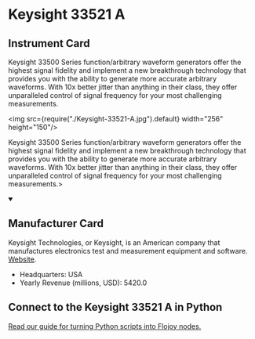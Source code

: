 
# Keysight 33521 A

## Instrument Card

<div className="flex">

<div>

Keysight 33500 Series function/arbitrary waveform generators offer the highest signal fidelity and implement a new breakthrough technology that provides you with the ability to generate more accurate arbitrary waveforms. With 10x better jitter than anything in their class, they offer unparalleled control of signal frequency for your most challenging measurements.

</div>

<img src={require("./Keysight-33521-A.jpg").default} width="256" height="150"/>

</div>

Keysight 33500 Series function/arbitrary waveform generators offer the highest signal fidelity and implement a new breakthrough technology that provides you with the ability to generate more accurate arbitrary waveforms. With 10x better jitter than anything in their class, they offer unparalleled control of signal frequency for your most challenging measurements.>

<details open>
<summary><h2>Manufacturer Card</h2></summary>

Keysight Technologies, or Keysight, is an American company that manufactures electronics test and measurement equipment and software. <a href="https://www.keysight.com/us/en/home.html">Website</a>.

<ul>
  <li>Headquarters: USA</li>
  <li>Yearly Revenue (millions, USD): 5420.0</li>
</ul>
</details>

## Connect to the Keysight 33521 A in Python

[Read our guide for turning Python scripts into Flojoy nodes.](https://docs.flojoy.ai/custom-nodes/creating-custom-node/)


